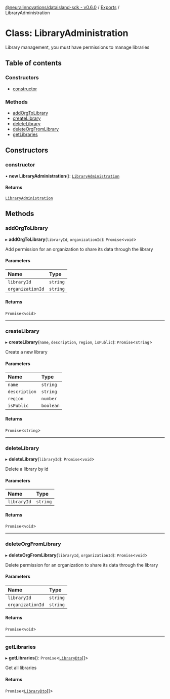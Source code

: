 [@neuralinnovations/dataisland-sdk - v0.6.0](../../README.md) / [Exports](../modules.md) / LibraryAdministration

# Class: LibraryAdministration

Library management, you must have permissions to manage libraries

## Table of contents

### Constructors

- [constructor](LibraryAdministration.md#constructor)

### Methods

- [addOrgToLibrary](LibraryAdministration.md#addorgtolibrary)
- [createLibrary](LibraryAdministration.md#createlibrary)
- [deleteLibrary](LibraryAdministration.md#deletelibrary)
- [deleteOrgFromLibrary](LibraryAdministration.md#deleteorgfromlibrary)
- [getLibraries](LibraryAdministration.md#getlibraries)

## Constructors

### constructor

• **new LibraryAdministration**(): [`LibraryAdministration`](LibraryAdministration.md)

#### Returns

[`LibraryAdministration`](LibraryAdministration.md)

## Methods

### addOrgToLibrary

▸ **addOrgToLibrary**(`libraryId`, `organizationId`): `Promise`\<`void`\>

Add permission for an organization to share its data through the library

#### Parameters

| Name | Type |
| :------ | :------ |
| `libraryId` | `string` |
| `organizationId` | `string` |

#### Returns

`Promise`\<`void`\>

___

### createLibrary

▸ **createLibrary**(`name`, `description`, `region`, `isPublic`): `Promise`\<`string`\>

Create a new library

#### Parameters

| Name | Type |
| :------ | :------ |
| `name` | `string` |
| `description` | `string` |
| `region` | `number` |
| `isPublic` | `boolean` |

#### Returns

`Promise`\<`string`\>

___

### deleteLibrary

▸ **deleteLibrary**(`libraryId`): `Promise`\<`void`\>

Delete a library by id

#### Parameters

| Name | Type |
| :------ | :------ |
| `libraryId` | `string` |

#### Returns

`Promise`\<`void`\>

___

### deleteOrgFromLibrary

▸ **deleteOrgFromLibrary**(`libraryId`, `organizationId`): `Promise`\<`void`\>

Delete permission for an organization to share its data through the library

#### Parameters

| Name | Type |
| :------ | :------ |
| `libraryId` | `string` |
| `organizationId` | `string` |

#### Returns

`Promise`\<`void`\>

___

### getLibraries

▸ **getLibraries**(): `Promise`\<[`LibraryDto`](../interfaces/LibraryDto.md)[]\>

Get all libraries

#### Returns

`Promise`\<[`LibraryDto`](../interfaces/LibraryDto.md)[]\>
